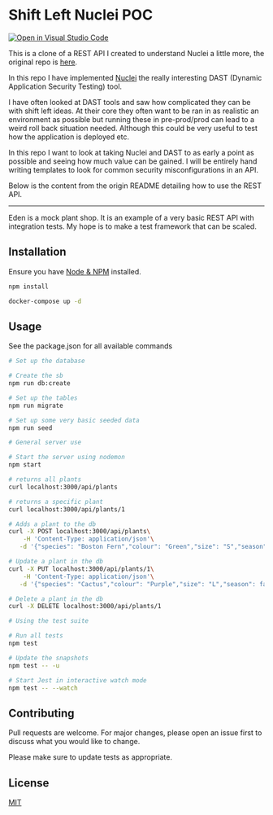 # Shift Left Nuclei POC

[![Open in Visual Studio Code](https://img.shields.io/static/v1?logo=visualstudiocode&label=&message=Open%20in%20Visual%20Studio%20Code&labelColor=2c2c32&color=007acc&logoColor=007acc)](https://open.vscode.dev/jpb06/jest-badges-action)

This is a clone of a REST API I created to understand Nuclei a little more, the original repo is [here](https://github.com/RemakingEden/Eden-in-Express-Postgres-Sequelize-Jest-Supertest). 

In this repo I have implemented [Nuclei](https://github.com/projectdiscovery/nuclei) the really interesting DAST (Dynamic Application Security Testing) tool.

I have often looked at DAST tools and saw how complicated they can be with shift left ideas. At their core they often want to be ran in as realistic an environment as possible but running these in pre-prod/prod can lead to a weird roll back situation needed. Although this could be very useful to test how the application is deployed etc.

In this repo I want to look at taking Nuclei and DAST to as early a point as possible and seeing how much value can be gained. I will be entirely hand writing templates to look for common security misconfigurations in an API.

Below is the content from the origin README detailing how to use the REST API.

---

Eden is a mock plant shop. It is an example of a very basic REST API with integration tests. My hope is to make a test framework that can be scaled.

## Installation

Ensure you have [Node & NPM](https://docs.npmjs.com/downloading-and-installing-node-js-and-npm) installed.

```bash
npm install
```

```bash
docker-compose up -d
```

## Usage
See the package.json for all available commands

```bash
# Set up the database

# Create the sb
npm run db:create

# Set up the tables
npm run migrate

# Set up some very basic seeded data 
npm run seed
```

```bash
# General server use

# Start the server using nodemon
npm start 

# returns all plants
curl localhost:3000/api/plants

# returns a specific plant
curl localhost:3000/api/plants/1

# Adds a plant to the db
curl -X POST localhost:3000/api/plants\
    -H 'Content-Type: application/json'\
   -d '{"species": "Boston Fern","colour": "Green","size": "S","season": true}'

# Update a plant in the db
curl -X PUT localhost:3000/api/plants/1\
    -H 'Content-Type: application/json'\
   -d '{"species": "Cactus","colour": "Purple","size": "L","season": false}'

# Delete a plant in the db
curl -X DELETE localhost:3000/api/plants/1
```
```bash
# Using the test suite

# Run all tests
npm test

# Update the snapshots
npm test -- -u

# Start Jest in interactive watch mode
npm test -- --watch
```

## Contributing
Pull requests are welcome. For major changes, please open an issue first to discuss what you would like to change.

Please make sure to update tests as appropriate.

## License
[MIT](https://choosealicense.com/licenses/mit/)
